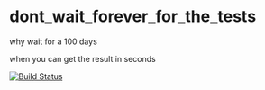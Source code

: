# dont_wait_forever_for_the_tests

why wait for a 100 days

when you can get the result in seconds

[![Build Status](https://travis-ci.org/d-led/dont_wait_forever_for_the_tests.svg?branch=master)](https://travis-ci.org/d-led/dont_wait_forever_for_the_tests)
